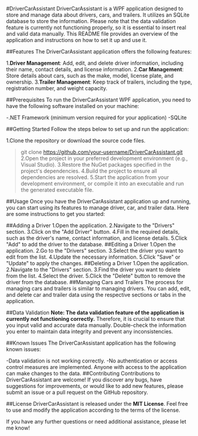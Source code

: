 #DriverCarAssistant
DriverCarAssistant is a WPF application designed to store and manage data about drivers, cars, and trailers. It utilizes an SQLite database to store the information. Please note that the data validation feature is currently not functioning properly, so it is essential to insert real and valid data manually. This README file provides an overview of the application and instructions on how to set it up and use it.

##Features
The DriverCarAssistant application offers the following features:

1.**Driver Management**: Add, edit, and delete driver information, including their name, contact details, and license information.
2.**Car Management**: Store details about cars, such as the make, model, license plate, and ownership.
3.**Trailer Management**: Keep track of trailers, including the type, registration number, and weight capacity.

##Prerequisites
To run the DriverCarAssistant WPF application, you need to have the following software installed on your machine:

-.NET Framework (minimum version required for your application)
-SQLite

##Getting Started
Follow the steps below to set up and run the application:

1.Clone the repository or download the source code files.
>git clone https://github.com/your-username/DriverCarAssistant.git
2.Open the project in your preferred development environment (e.g., Visual Studio).
3.Restore the NuGet packages specified in the project's dependencies.
4.Build the project to ensure all dependencies are resolved.
5.Start the application from your development environment, or compile it into an executable and run the generated executable file.

##Usage
Once you have the DriverCarAssistant application up and running, you can start using its features to manage driver, car, and trailer data. Here are some instructions to get you started:

##Adding a Driver
1.Open the application.
2.Navigate to the "Drivers" section.
3.Click on the "Add Driver" button.
4.Fill in the required details, such as the driver's name, contact information, and license details.
5.Click "Add" to add the driver to the database.
##Editing a Driver
1.Open the application.
2.Go to the "Drivers" section.
3.Select the driver you want to edit from the list.
4.Update the necessary information.
5.Click "Save" or "Update" to apply the changes.
##Deleting a Driver
1.Open the application.
2.Navigate to the "Drivers" section.
3.Find the driver you want to delete from the list.
4.Select the driver.
5.Click the "Delete" button to remove the driver from the database.
##Managing Cars and Trailers
The process for managing cars and trailers is similar to managing drivers. You can add, edit, and delete car and trailer data using the respective sections or tabs in the application.

##Data Validation
**Note: The data validation feature of the application is currently not functioning correctly.** Therefore, it is crucial to ensure that you input valid and accurate data manually. Double-check the information you enter to maintain data integrity and prevent any inconsistencies.

##Known Issues
The DriverCarAssistant application has the following known issues:

-Data validation is not working correctly.
-No authentication or access control measures are implemented. Anyone with access to the application can make changes to the data.
##Contributing
Contributions to DriverCarAssistant are welcome! If you discover any bugs, have suggestions for improvements, or would like to add new features, please submit an issue or a pull request on the GitHub repository.

##License
DriverCarAssistant is released under the **MIT License**. Feel free to use and modify the application according to the terms of the license.

If you have any further questions or need additional assistance, please let me know!
